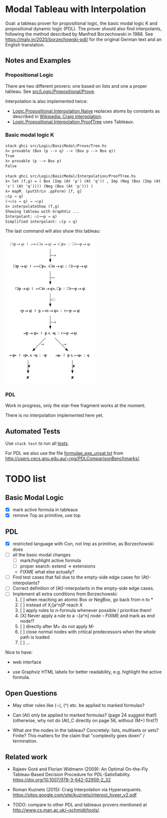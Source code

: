 # Modal Tableau with Interpolation

Goal: a tableau prover for propositional logic, the basic modal logic K and propositional dynamic logic (PDL).
The prover should also find interpolants, following the method described by Manfred Borzechowski in 1988.
See <https://malv.in/2020/borzechowski-pdl/> for the original German text and an English translation.

## Notes and Examples

### Propositional Logic

There are two different provers: one based on lists and one a proper tableau.
See [src/Logic/Propositional/Prove](src/Logic/Propositional/Prove).

Interpolation is also implemented twice:
- [Logic.Propositional.Interpolation.Naive](src/Logic/Propositional/Interpolation/Naive.hs) replaces atoms by constants as described in [Wikipedia: Craig interpolation](https://en.wikipedia.org/wiki/Craig_interpolation#Proof_of_Craig's_interpolation_theorem).
- [Logic.Propositional.Interpolation.ProofTree](src/Logic/Propositional/Interpolation/ProofTree.hs) uses Tableaux.

### Basic modal logic K

    stack ghci src/Logic/BasicModal/Prove/Tree.hs
    λ> provable (Box (p --> q) --> (Box p --> Box q))
    True
    λ> provable (p --> Box p)
    False
    
    stack ghci src/Logic/BasicModal/Interpolation/ProofTree.hs
    λ> let (f,g) = ( Box (Imp (At 'p') (At 'q')) , Imp (Neg (Box (Imp (At 's') (At 'q')))) (Neg (Box (At 'p'))) )
    λ> mapM_ (putStrLn .ppForm) [f, g]
    ☐(p → q)
    (¬☐(s → q) → ¬☐p)
    λ> interpolateShow (f,g)
    Showing tableau with GraphViz ...
    Interpolant: ☐(¬¬p → q)
    Simplified interpolant: ☐(p → q)

The last command will also show this tableau:

![](docu/BasicModal-example.png)

### PDL

Work in progress, only the star-free fragment works at the moment.

There is no interpolation implemented here yet.

## Automated Tests

Use `stack test` to run all [tests](tests/).

For PDL we also use the file [formulae_exp_unsat.txt](data/formulae_exp_unsat.txt) from <http://users.cecs.anu.edu.au/~rpg/PDLComparisonBenchmarks/>.

# TODO list

## Basic Modal Logic

- [X] mark active formula in tableaux
- [X] remove Top as primitive, use top

## PDL

- [X] restricted language with Con, not Imp as primitive, as Borzechowski does
- [ ] all the basic modal changes
    - [ ] mark/highlight active formula
    - [ ] proper search: extend -> extensions
    - FIXME what else actually?
- [ ] Find test cases that fail due to the empty-side edge cases for (At)-interpolants?
- [ ] Correct definition of (At)-interpolants in the empty-side edge cases.
- [ ] Implement all extra conditions from Borzechowski:
    1. [ ] when reaching an atomic Box or NegBox, go back from n to *
    2. [ ] instead of X;[a^n]P reach X
    3. [ ] apply rules to n-formula whenever possible / prioritise them!
    4. [X] Never apply a rule to a ¬[a^n] node – FIXME and mark as end node!?
    5. [ ] directly after M+ do not apply M-
    6. [ ] close normal nodes with critical predecessors when the whole path is loaded
    7. [ ] ...

Nice to have:

- web interface

- use Graphviz HTML labels for better readability, e.g. highlight the active formula.

## Open Questions

- May other rules like (¬), (^) etc. be applied to marked formulas?

- Can (At) only be applied to marked formulas? (page 24 suggest that!) (otherwise, why not do (At)_C directly on page 56, without (M+) first?)

- What *are* the nodes in the tableau? Concretely: lists, multisets or sets? Finite?
  This matters for the claim that "complexity goes down" / termination.

## Related work

- Rajeev Goré and Florian Widmann (2009): An Optimal On-the-Fly Tableau-Based Decision Procedure for PDL-Satisfiability.
  <https://doi.org/10.1007/978-3-642-02959-2_32>

- Roman Kuznets (2015): Craig Interpolation via Hypersequents.
  <https://sites.google.com/site/kuznets/interpol_hyper_v2.pdf>

- TODO: compare to other PDL and tableaux provers mentioned at <http://www.cs.man.ac.uk/~schmidt/tools/>.
